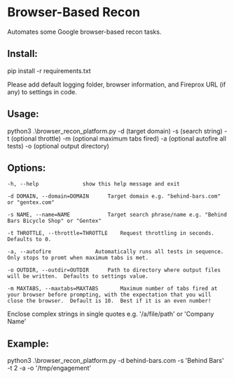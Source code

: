 # Browser-Based Recon

Automates some Google browser-based recon tasks.

## Install:

pip install -r requirements.txt

Please add default logging folder, browser information, and Fireprox URL (if any) to settings in code. 

## Usage:

python3 .\browser_recon_platform.py -d (target domain) -s (search string) -t (optional throttle) -m (optional maximum tabs fired) -a (optional autofire all tests) -o (optional output directory)

## Options:

	-h, --help				show this help message and exit

	-d DOMAIN, --domain=DOMAIN		Target domain e.g. "behind-bars.com" or "gentex.com"

	-s NAME, --name=NAME			Target search phrase/name e.g. "Behind Bars Bicycle Shop" or "Gentex"

	-t THROTTLE, --throttle=THROTTLE	Request throttling in seconds.  Defaults to 0.

	-a, --autofire				Automatically runs all tests in sequence.  Only stops to promt when maximum tabs is met.
	
 	-o OUTDIR, --outdir=OUTDIR		Path to directory where output files will be written.  Defaults to settings value.

	-m MAXTABS, --maxtabs=MAXTABS		Maximum number of tabs fired at your browser before prompting, with the expectation that you will close the browser.  Default is 10.  Best if it is an even number!

Enclose complex strings in single quotes e.g. '/a/file/path' or 'Company Name'

## Example:

python3 .\browser_recon_platform.py -d behind-bars.com -s 'Behind Bars' -t 2 -a -o '/tmp/engagement'
